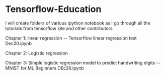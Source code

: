 # Tensorflow-Education

I will create folders of various ipython notebook as I go through all the tutorials from tensorflow site and other contributors

Chapter 1: linear regression 
-- Tensorflow linear regression test Dec20.ipynb

Chapter 2: Logistic regression

Chapter 3: Simple logistic regression model to predict handwriting digits
-- MNIST for ML Beginners DEc26.ipynb
